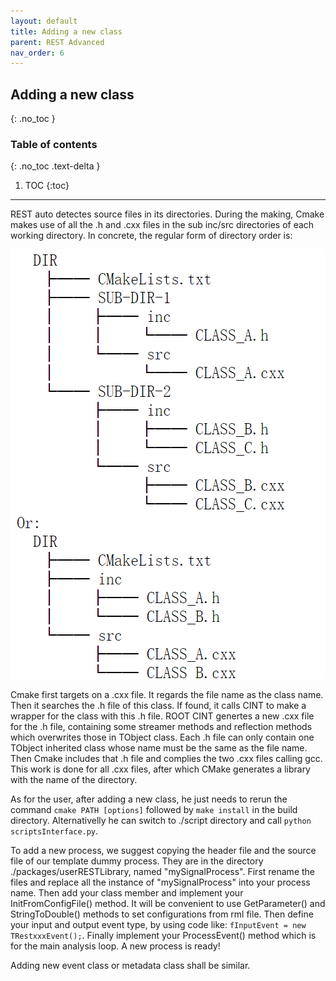 ```yaml
---
layout: default
title: Adding a new class
parent: REST Advanced
nav_order: 6
---
```


## Adding a new class
{: .no_toc }

### Table of contents
{: .no_toc .text-delta }

1. TOC
{:toc}

---

REST auto detectes source files in its directories. During the making, Cmake makes use of all the .h and .cxx
files in the sub inc/src directories of each working directory. In concrete, the regular form of 
directory order is:

![alt](../assets/images/dir_order.png)

Cmake first targets on a .cxx file. It regards the file name as the class name. Then it searches the .h file
of this class. If found, it calls CINT to make a wrapper for the class with this .h file. ROOT CINT genertes
a new .cxx file for the .h file, containing some streamer methods and reflection methods which overwrites 
those in TObject class. Each .h file can only contain one TObject inherited class whose name must be the 
same as the file name. Then Cmake includes that .h file and complies the two .cxx files calling gcc. This 
work is done for all .cxx files, after which CMake generates a library with the name of the directory.

As for the user, after adding a new class, he just needs to rerun the command `cmake PATH [options]` followed 
by `make install` in the build directory. Alternativelly he can switch to ./script directory and call
`python scriptsInterface.py`.

To add a new process, we suggest copying the header file and the source file of our template dummy process. 
They are in the directory ./packages/userRESTLibrary, named "mySignalProcess". First rename the files and 
replace all the instance of "mySignalProcess" into your process name. Then add your class member and implement
your InitFromConfigFile() method. It will be convenient to use GetParameter() and StringToDouble() methods 
to set configurations from rml file. Then define your input and output event type, by using code like:
`fInputEvent = new TRestxxxEvent();`. Finally implement your ProcessEvent() method which is for the main 
analysis loop. A new process is ready!

Adding new event class or metadata class shall be similar.

